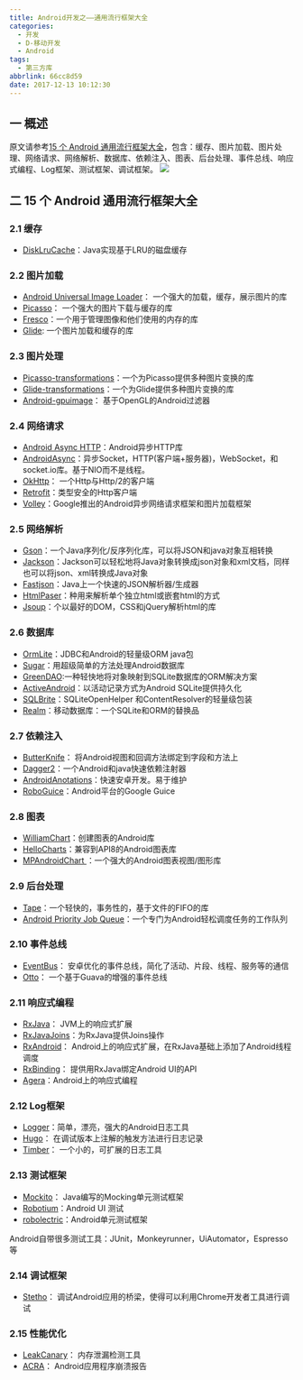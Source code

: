 ```yaml
---
title: Android开发之——通用流行框架大全
categories:
  - 开发
  - D-移动开发
  - Android
tags:
  - 第三方库
abbrlink: 66cc8d59
date: 2017-12-13 10:12:30
---
```

## 一 概述

原文请参考[15 个 Android 通用流行框架大全][0]，包含：缓存、图片加载、图片处理、网络请求、网络解析、数据库、依赖注入、图表、后台处理、事件总线、响应式编程、Log框架、测试框架、调试框架。
![][1]

<!--more-->

## 二 15 个 Android 通用流行框架大全

### 2.1 缓存
- [DiskLruCache][2]：Java实现基于LRU的磁盘缓存

### 2.2 图片加载  
- [Android Universal Image Loader][3]： 一个强大的加载，缓存，展示图片的库
- [Picasso][4]： 一个强大的图片下载与缓存的库
- [Fresco][5]：一个用于管理图像和他们使用的内存的库 
- [Glide][6]: 一个图片加载和缓存的库

### 2.3  图片处理
- [Picasso-transformations][7]：一个为Picasso提供多种图片变换的库
- [Glide-transformations][8]：一个为Glide提供多种图片变换的库
- [Android-gpuimage][9]： 基于OpenGL的Android过滤器

###  2.4 网络请求
- [Android Async HTTP][10]：Android异步HTTP库
- [AndroidAsync][11]：异步Socket，HTTP(客户端+服务器)，WebSocket，和socket.io库。基于NIO而不是线程。 
- [OkHttp][12]： 一个Http与Http/2的客户端
- [Retrofit][13]：类型安全的Http客户端
- [Volley][14]：Google推出的Android异步网络请求框架和图片加载框架

### 2.5 网络解析

- [Gson][15]：一个Java序列化/反序列化库，可以将JSON和java对象互相转换 
- [Jackson][16]：Jackson可以轻松地将Java对象转换成json对象和xml文档，同样也可以将json、xml转换成Java对象
- [Fastjson][17]：Java上一个快速的JSON解析器/生成器
- [HtmlPaser][18]：种用来解析单个独立html或嵌套html的方式 
- [Jsoup][19]：个以最好的DOM，CSS和jQuery解析html的库

### 2.6 数据库
- [OrmLite][20]：JDBC和Android的轻量级ORM java包
- [Sugar][21]：用超级简单的方法处理Android数据库
- [GreenDAO][22]:一种轻快地将对象映射到SQLite数据库的ORM解决方案
- [ActiveAndroid][23]：以活动记录方式为Android SQLite提供持久化
- [SQLBrite][24]：SQLiteOpenHelper 和ContentResolver的轻量级包装
- [Realm][25]：移动数据库：一个SQLite和ORM的替换品

###  2.7 依赖注入

- [ButterKnife][26]： 将Android视图和回调方法绑定到字段和方法上
- [Dagger2][27]：一个Android和java快速依赖注射器
- [AndroidAnotations][28]：快速安卓开发。易于维护
- [RoboGuice][29]：Android平台的Google Guice

### 2.8 图表
- [WilliamChart][30]：创建图表的Android库
- [HelloCharts][31]：兼容到API8的Android图表库
- [MPAndroidChart ][32]：一个强大的Android图表视图/图形库

### 2.9 后台处理
- [Tape][33]：一个轻快的，事务性的，基于文件的FIFO的库
- [Android Priority Job Queue][34]：一个专门为Android轻松调度任务的工作队列

### 2.10 事件总线
- [EventBus][35]： 安卓优化的事件总线，简化了活动、片段、线程、服务等的通信  
- [Otto][36]： 一个基于Guava的增强的事件总线

### 2.11 响应式编程
- [RxJava][37]： JVM上的响应式扩展
- [RxJavaJoins][38]：为RxJava提供Joins操作
- [RxAndroid][39]： Android上的响应式扩展，在RxJava基础上添加了Android线程调度
- [RxBinding][40]： 提供用RxJava绑定Android UI的API
- [Agera][41]：Android上的响应式编程

### 2.12 Log框架
- [Logger][42]：简单，漂亮，强大的Android日志工具
- [Hugo][43]： 在调试版本上注解的触发方法进行日志记录
- [Timber][44]： 一个小的，可扩展的日志工具

### 2.13 测试框架 

- [Mockito][45]： Java编写的Mocking单元测试框架
- [Robotium][46]：Android UI 测试
- [robolectric][47]：Android单元测试框架

Android自带很多测试工具：JUnit，Monkeyrunner，UiAutomator，Espresso等

### 2.14 调试框架
- [Stetho][48]： 调试Android应用的桥梁，使得可以利用Chrome开发者工具进行调试

### 2.15  性能优化
- [LeakCanary][49]： 内存泄漏检测工具
- [ACRA][50]： Android应用程序崩溃报告


[0]: https://www.oschina.net/news/73836/15-android-general-popular-frameworks
[1]: https://jsd.onmicrosoft.cn/gh/PGzxc/CDN/blog-image/android_utils.png
[2]: https://github.com/JakeWharton/DiskLruCache
[3]: https://github.com/nostra13/Android-Universal-Image-Loader
[4]: https://github.com/square/picasso
[5]: https://github.com/facebook/fresco
[6]:一个图片加载库

[7]: https://github.com/wasabeef/picasso-transformations
[8]: https://github.com/wasabeef/glide-transformations
[9]: https://github.com/CyberAgent/android-gpuimage
[10]: https://github.com/loopj/android-async-http
[11]: https://github.com/koush/AndroidAsync
[12]: https://github.com/square/okhttp
[13]: https://github.com/square/retrofit
[14]: https://android.googlesource.com/platform/frameworks/volley
[15]: https://github.com/google/gson
[16]: https://github.com/codehaus/jackson
[17]: https://github.com/alibaba/fastjson
[18]: https://sourceforge.net/projects/htmlparser/
[19]: https://github.com/jhy/jsoup
[20]: https://sourceforge.net/projects/ormlite/files/releases/com/j256/ormlite/
[21]: https://github.com/chennaione/sugar
[22]: https://github.com/greenrobot/greenDAO
[23]: https://github.com/pardom/ActiveAndroid
[24]: https://github.com/square/sqlbrite
[25]: https://github.com/jhy/jsoup
[26]: https://github.com/JakeWharton/butterknife
[27]: https://github.com/google/dagger
[28]: https://github.com/androidannotations/androidannotations
[29]: https://github.com/roboguice/roboguice
[30]: https://github.com/diogobernardino/WilliamChart
[31]: https://github.com/lecho/hellocharts-android
[32]: https://github.com/PhilJay/MPAndroidChart
[33]: https://github.com/square/tape
[34]: https://github.com/yigit/android-priority-jobqueue
[35]: https://github.com/greenrobot/EventBus
[36]: https://github.com/square/otto
[37]: https://github.com/ReactiveX/RxJava
[38]: https://github.com/ReactiveX/RxJavaJoins
[39]: https://github.com/ReactiveX/RxAndroid
[40]: https://github.com/JakeWharton/RxBinding
[41]: https://github.com/google/agera
[42]: https://github.com/orhanobut/logger
[43]: https://github.com/JakeWharton/hugo
[44]: https://github.com/JakeWharton/timber
[45]: https://github.com/mockito/mockito
[46]: https://github.com/RobotiumTech/robotium
[47]: https://github.com/robolectric/robolectric
[48]: https://github.com/facebook/stetho
[49]: https://github.com/square/leakcanary
[50]: https://github.com/ACRA/acra